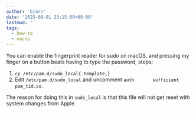 ```yaml
---
author: 'björn'
date: '2025-08-01 23:15:00+08:00'
lastmod: ''
tags:
  - how-to
  - macos
---
```

You can enable the fingerprint reader for sudo on macOS,
and pressing my finger on a button beats having to type the password, steps:

1. `cp /etc/pam.d/sudo_local{.template,}` 
2. Edit `/etc/pam.d/sudo_local` and uncomment `auth       sufficient     pam_tid.so`. 

The reason for doing this in `sudo_local` is that this file will not get reset with system changes from Apple.
